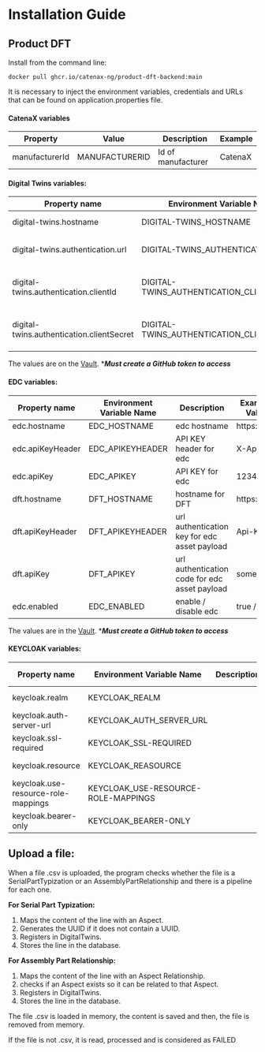 # Installation Guide
## Product DFT
Install from the command line:

`docker pull ghcr.io/catenax-ng/product-dft-backend:main`


It is necessary to inject the environment variables, credentials and URLs that can be found on application.properties file.
#### CatenaX variables
| Property       | Value          | Description        | Example |
|----------------|----------------|--------------------|---------|
| manufacturerId | MANUFACTURERID | Id of manufacturer | CatenaX |


#### Digital Twins variables:
| Property name                             | Environment Variable Name                 | Description                                    | Example Value                    |
|-------------------------------------------|-------------------------------------------|------------------------------------------------|----------------------------------|
| digital-twins.hostname                    | DIGITAL-TWINS_HOSTNAME                    | hostname for Digital Twins                     | https://                         |
| digital-twins.authentication.url          | DIGITAL-TWINS_AUTHENTICATION_URL          | authentication url for Digital Twins           | https://                         |
| digital-twins.authentication.clientId     | DIGITAL-TWINS_AUTHENTICATION_CLIENTID     | client ID authentication for Digital Twins     | sa-cl6-cx-4                      |
| digital-twins.authentication.clientSecret | DIGITAL-TWINS_AUTHENTICATION_CLIENTSECRET | client secret authentication for Digital Twins | VrL8uSG5Tn3NrFiY39vs0klTmlvsRRmo |

The values are on the [Vault](https://vault.vault.demo.catena-x.net/).
*<i><b>Must create a GitHub token to access</b></i>

#### EDC variables:
| Property name    | Environment Variable Name | Description                                   | Example Value |
|------------------|---------------------------|-----------------------------------------------|---------------|
| edc.hostname     | EDC_HOSTNAME              | edc hostname                                  | https://      |
| edc.apiKeyHeader | EDC_APIKEYHEADER          | API KEY header for edc                        | X-Api_Key     |
| edc.apiKey       | EDC_APIKEY                | API KEY for edc                               | 123456        |
| dft.hostname     | DFT_HOSTNAME              | hostname for DFT                              | https://      |
| dft.apiKeyHeader | DFT_APIKEYHEADER          | url authentication key for edc asset payload  | Api-Key       |
| dft.apiKey       | DFT_APIKEY                | url authentication code for edc asset payload | someCode      |
| edc.enabled      | EDC_ENABLED               | enable / disable edc                          | true / false  |

The values are in the [Vault](https://vault.vault.demo.catena-x.net/).
*<i><b>Must create a GitHub token to access</b></i> 

#### KEYCLOAK variables:

| Property name    | Environment Variable Name | Description                                   | Example Value |
|------------------|---------------------------|-----------------------------------------------|---------------|
| keycloak.realm    | KEYCLOAK_REALM             |                                 | REALM NAME     |
| keycloak.auth-server-url | KEYCLOAK_AUTH_SERVER_URL          |                        | Server URl    |
| keycloak.ssl-required      | KEYCLOAK_SSL-REQUIRED                |                              | External       |
| keycloak.resource    | KEYCLOAK_REASOURCE             |                              |   Keycloak Username    |
| keycloak.use-resource-role-mappings | KEYCLOAK_USE-RESOURCE-ROLE-MAPPINGS         |  | true       |
| keycloak.bearer-only      | KEYCLOAK_BEARER-ONLY                |  | someCode      | true         |

## Upload a file:
When a file .csv is uploaded, the program checks whether the file is a SerialPartTypization or an AssemblyPartRelationship and there is a pipeline for each one.

<b>For Serial Part Typization:</b>

1. Maps the content of the line with an Aspect.
2. Generates the UUID if it does not contain a UUID.
3. Registers in DigitalTwins.
4. Stores the line in the database.

<b>For Assembly Part Relationship:</b>

1. Maps the content of the line with an Aspect Relationship.
2. checks if an Aspect exists so it can be related to that Aspect.
3. Registers in DigitalTwins.
4. Stores the line in the database.

The file .csv is loaded in memory, the content is saved and then, the file is removed from memory.


If the file is not .csv, it is read, processed and is considered as FAILED



